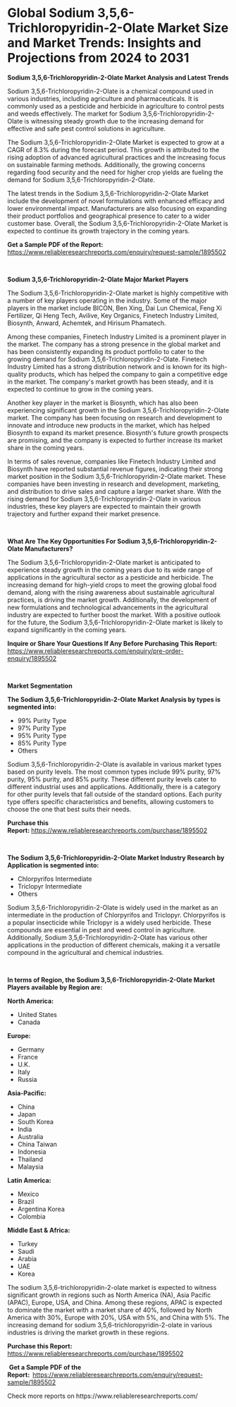 <p><h1>Global Sodium 3,5,6-Trichloropyridin-2-Olate Market Size and Market Trends: Insights and Projections from 2024 to 2031</h1></p><p><strong>Sodium 3,5,6-Trichloropyridin-2-Olate Market Analysis and Latest Trends</strong></p>
<p><p>Sodium 3,5,6-Trichloropyridin-2-Olate is a chemical compound used in various industries, including agriculture and pharmaceuticals. It is commonly used as a pesticide and herbicide in agriculture to control pests and weeds effectively. The market for Sodium 3,5,6-Trichloropyridin-2-Olate is witnessing steady growth due to the increasing demand for effective and safe pest control solutions in agriculture.</p><p>The Sodium 3,5,6-Trichloropyridin-2-Olate Market is expected to grow at a CAGR of 8.3% during the forecast period. This growth is attributed to the rising adoption of advanced agricultural practices and the increasing focus on sustainable farming methods. Additionally, the growing concerns regarding food security and the need for higher crop yields are fueling the demand for Sodium 3,5,6-Trichloropyridin-2-Olate.</p><p>The latest trends in the Sodium 3,5,6-Trichloropyridin-2-Olate Market include the development of novel formulations with enhanced efficacy and lower environmental impact. Manufacturers are also focusing on expanding their product portfolios and geographical presence to cater to a wider customer base. Overall, the Sodium 3,5,6-Trichloropyridin-2-Olate Market is expected to continue its growth trajectory in the coming years.</p></p>
<p><strong>Get a Sample PDF of the Report:&nbsp;</strong> <a href="https://www.reliableresearchreports.com/enquiry/request-sample/1895502">https://www.reliableresearchreports.com/enquiry/request-sample/1895502</a></p>
<p>&nbsp;</p>
<p><strong>Sodium 3,5,6-Trichloropyridin-2-Olate Major Market Players</strong></p>
<p><p>The Sodium 3,5,6-Trichloropyridin-2-Olate market is highly competitive with a number of key players operating in the industry. Some of the major players in the market include BICON, Ben Xing, Dai Lun Chemical, Feng Xi Fertilizer, Qi Heng Tech, Avilive, Key Organics, Finetech Industry Limited, Biosynth, Anward, Achemtek, and Hirisum Phamatech.</p><p>Among these companies, Finetech Industry Limited is a prominent player in the market. The company has a strong presence in the global market and has been consistently expanding its product portfolio to cater to the growing demand for Sodium 3,5,6-Trichloropyridin-2-Olate. Finetech Industry Limited has a strong distribution network and is known for its high-quality products, which has helped the company to gain a competitive edge in the market. The company's market growth has been steady, and it is expected to continue to grow in the coming years.</p><p>Another key player in the market is Biosynth, which has also been experiencing significant growth in the Sodium 3,5,6-Trichloropyridin-2-Olate market. The company has been focusing on research and development to innovate and introduce new products in the market, which has helped Biosynth to expand its market presence. Biosynth's future growth prospects are promising, and the company is expected to further increase its market share in the coming years.</p><p>In terms of sales revenue, companies like Finetech Industry Limited and Biosynth have reported substantial revenue figures, indicating their strong market position in the Sodium 3,5,6-Trichloropyridin-2-Olate market. These companies have been investing in research and development, marketing, and distribution to drive sales and capture a larger market share. With the rising demand for Sodium 3,5,6-Trichloropyridin-2-Olate in various industries, these key players are expected to maintain their growth trajectory and further expand their market presence.</p></p>
<p>&nbsp;</p>
<p><strong>What Are The Key Opportunities For Sodium 3,5,6-Trichloropyridin-2-Olate Manufacturers?</strong></p>
<p><p>The Sodium 3,5,6-Trichloropyridin-2-Olate market is anticipated to experience steady growth in the coming years due to its wide range of applications in the agricultural sector as a pesticide and herbicide. The increasing demand for high-yield crops to meet the growing global food demand, along with the rising awareness about sustainable agricultural practices, is driving the market growth. Additionally, the development of new formulations and technological advancements in the agricultural industry are expected to further boost the market. With a positive outlook for the future, the Sodium 3,5,6-Trichloropyridin-2-Olate market is likely to expand significantly in the coming years.</p></p>
<p><strong>Inquire or Share Your Questions If Any Before Purchasing This Report:</strong> <a href="https://www.reliableresearchreports.com/enquiry/pre-order-enquiry/1895502">https://www.reliableresearchreports.com/enquiry/pre-order-enquiry/1895502</a></p>
<p>&nbsp;</p>
<p><strong>Market Segmentation</strong></p>
<p><strong>The Sodium 3,5,6-Trichloropyridin-2-Olate Market Analysis by types is segmented into:</strong></p>
<p><ul><li>99% Purity Type</li><li>97% Purity Type</li><li>95% Purity Type</li><li>85% Purity Type</li><li>Others</li></ul></p>
<p><p>Sodium 3,5,6-Trichloropyridin-2-Olate is available in various market types based on purity levels. The most common types include 99% purity, 97% purity, 95% purity, and 85% purity. These different purity levels cater to different industrial uses and applications. Additionally, there is a category for other purity levels that fall outside of the standard options. Each purity type offers specific characteristics and benefits, allowing customers to choose the one that best suits their needs.</p></p>
<p><strong>Purchase this Report:&nbsp;</strong><a href="https://www.reliableresearchreports.com/purchase/1895502">https://www.reliableresearchreports.com/purchase/1895502</a></p>
<p>&nbsp;</p>
<p><strong>The Sodium 3,5,6-Trichloropyridin-2-Olate Market Industry Research by Application is segmented into:</strong></p>
<p><ul><li>Chlorpyrifos Intermediate</li><li>Triclopyr Intermediate</li><li>Others</li></ul></p>
<p><p>Sodium 3,5,6-Trichloropyridin-2-Olate is widely used in the market as an intermediate in the production of Chlorpyrifos and Triclopyr. Chlorpyrifos is a popular insecticide while Triclopyr is a widely used herbicide. These compounds are essential in pest and weed control in agriculture. Additionally, Sodium 3,5,6-Trichloropyridin-2-Olate has various other applications in the production of different chemicals, making it a versatile compound in the agricultural and chemical industries.</p></p>
<p>&nbsp;</p>
<p><strong>In terms of Region, the Sodium 3,5,6-Trichloropyridin-2-Olate Market Players available by Region are:</strong></p>
<p>
    <p> <strong> North America: </strong>
        <ul>
            <li>United States</li>
            <li>Canada</li>
        </ul>
        </p> 
    <p> <strong> Europe: </strong>
        <ul>
            <li>Germany</li>
            <li>France</li>
            <li>U.K.</li>
            <li>Italy</li>
            <li>Russia</li>
        </ul>
        </p> 
    <p> <strong> Asia-Pacific: </strong>
        <ul>
            <li>China</li>
            <li>Japan</li>
            <li>South Korea</li>
            <li>India</li>
            <li>Australia</li>
            <li>China Taiwan</li>
            <li>Indonesia</li>
            <li>Thailand</li>
            <li>Malaysia</li>
        </ul>
        </p> 
    <p> <strong> Latin America: </strong>
        <ul>
            <li>Mexico</li>
            <li>Brazil</li>
            <li>Argentina Korea</li>
            <li>Colombia</li>
        </ul>
        </p> 
    <p> <strong> Middle East & Africa: </strong>
        <ul>
            <li>Turkey</li>
            <li>Saudi</li>
            <li>Arabia</li>
            <li>UAE</li>
            <li>Korea</li>
        </ul>
    </p>
    </p>
<p><p>The sodium 3,5,6-trichloropyridin-2-olate market is expected to witness significant growth in regions such as North America (NA), Asia Pacific (APAC), Europe, USA, and China. Among these regions, APAC is expected to dominate the market with a market share of 40%, followed by North America with 30%, Europe with 20%, USA with 5%, and China with 5%. The increasing demand for sodium 3,5,6-trichloropyridin-2-olate in various industries is driving the market growth in these regions.</p></p>
<p><strong>Purchase this Report: </strong><a href="https://www.reliableresearchreports.com/purchase/1895502">https://www.reliableresearchreports.com/purchase/1895502</a></p>
<p>&nbsp;<strong>Get a Sample PDF of the Report:&nbsp;&nbsp;</strong><a href="https://www.reliableresearchreports.com/enquiry/request-sample/1895502">https://www.reliableresearchreports.com/enquiry/request-sample/1895502</a></p>
<p><strong></strong></p>
<p>Check more reports on https://www.reliableresearchreports.com/</p>